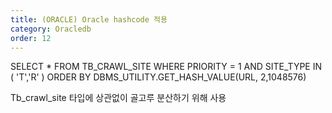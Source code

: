 ```yaml
---
title: (ORACLE) Oracle hashcode 적용
category: Oracledb
order: 12
---
```


SELECT * FROM TB_CRAWL_SITE 
WHERE PRIORITY = 1 AND SITE_TYPE IN ( 'T','R' )
ORDER BY DBMS_UTILITY.GET_HASH_VALUE(URL, 2,1048576)


Tb_crawl_site 타입에 상관없이 골고루 분산하기 위해 사용
